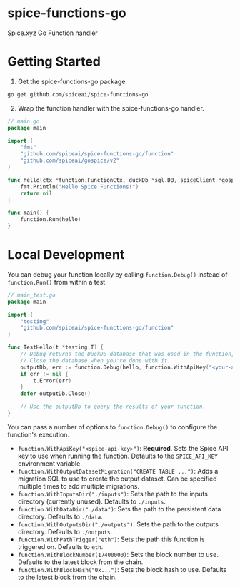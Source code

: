 # spice-functions-go

Spice.xyz Go Function handler

# Getting Started

1. Get the spice-functions-go package.

```bash
go get github.com/spiceai/spice-functions-go
```

2. Wrap the function handler with the spice-functions-go handler.

```go
// main.go
package main

import (
	"fmt"
	"github.com/spiceai/spice-functions-go/function"
	"github.com/spiceai/gospice/v2"
)

func hello(ctx *function.FunctionCtx, duckDb *sql.DB, spiceClient *gospice.SpiceClient) error {
	fmt.Println("Hello Spice Functions!")
	return nil
}

func main() {
	function.Run(hello)
}
```

# Local Development

You can debug your function locally by calling `function.Debug()` instead of `function.Run()` from within a test.

```go
// main_test.go
package main

import (
	"testing"
	"github.com/spiceai/spice-functions-go/function"
)

func TestHello(t *testing.T) {
	// Debug returns the DuckDB database that was used in the function, as well as any errors.
	// Close the database when you're done with it.
	outputDb, err := function.Debug(hello, function.WithApiKey("<your-api-key>"))
	if err != nil {
		t.Error(err)
	}
	defer outputDb.Close()

	// Use the outputDb to query the results of your function.
}
```

You can pass a number of options to `function.Debug()` to configure the function's execution.

- `function.WithApiKey("<spice-api-key>")`: **Required**. Sets the Spice API key to use when running the function. Defaults to the `SPICE_API_KEY` environment variable.
- `function.WithOutputDatasetMigration("CREATE TABLE ...")`: Adds a migration SQL to use to create the output dataset. Can be specified multiple times to add multiple migrations.
- `function.WithInputsDir("./inputs")`: Sets the path to the inputs directory (currently unused). Defaults to `./inputs`.
- `function.WithDataDir("./data")`: Sets the path to the persistent data directory. Defaults to `./data`.
- `function.WithOutputsDir("./outputs")`: Sets the path to the outputs directory. Defaults to `./outputs`.
- `function.WithPathTrigger("eth")`: Sets the path this function is triggered on. Defaults to `eth`.
- `function.WithBlockNumber(17400000)`: Sets the block number to use. Defaults to the latest block from the chain.
- `function.WithBlockHash("0x...")`: Sets the block hash to use. Defaults to the latest block from the chain.
